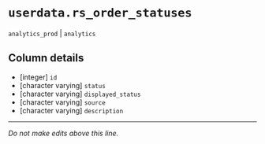 # `userdata.rs_order_statuses`
`analytics_prod` | `analytics`

## Column details
* [integer]   `id`
* [character varying] `status`
* [character varying] `displayed_status`
* [character varying] `source`
* [character varying] `description`

-------------------------------------------------------------------------------
*Do not make edits above this line.*
